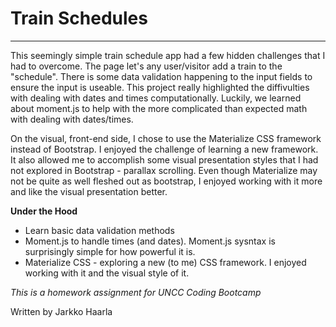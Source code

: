 # Train Schedules
-------

This seemingly simple train schedule app had a few hidden challenges that I had to overcome. The page let's any user/visitor add a train to the "schedule". There is some data validation happening to the input fields to ensure the input is useable.  This project really highlighted the diffivulties with dealing with dates and times computationally. Luckily, we learned about moment.js to help with the more complicated than expected math with dealing with dates/times. 

On the visual, front-end side, I chose to use the Materialize CSS framework instead of Bootstrap. I enjoyed the challenge of learning a new framework. It also allowed me to accomplish some visual presentation styles that I had not explored in Bootstrap - parallax scrolling. Even though Materialize may not be quite as well fleshed out as bootstrap, I enjoyed working with it more and like the visual presentation better. 

**Under the Hood**

- Learn basic data validation methods
- Moment.js to handle times (and dates). Moment.js sysntax is surprisingly simple for how powerful it is. 
- Materialize CSS - exploring a new (to me) CSS framework. I enjoyed working with it and the visual style of it.

*This is a homework assignment for UNCC Coding Bootcamp*

Written by Jarkko Haarla

